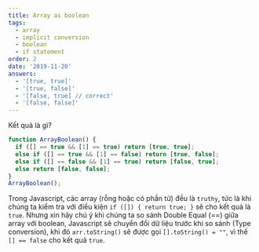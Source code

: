 ```yaml
---
title: Array as boolean
tags:
  - array
  - implicit conversion
  - boolean
  - if statement
order: 2
date: '2019-11-20'
answers:
  - '[true, true]'
  - '[true, false]'
  - '[false, true] // correct'
  - '[false, false]'
---
```


Kết quả là gì?

```javascript
function ArrayBoolean() {
  if ([] == true && [1] == true) return [true, true];
  else if ([] == true && [1] == false) return [true, false];
  else if ([] == false && [1] == true) return [false, true];
  else return [false, false];
}
ArrayBoolean();
```

<!-- explanation -->

Trong Javascript, các array (rỗng hoặc có phần tử) đều là `truthy`, tức là khi chúng ta kiểm tra với điều kiện `if ([]) { return true; }` sẽ cho kết quả là `true`. Nhưng xin hãy chú ý khi chúng ta so sánh Double Equal (==) giữa array với boolean, Javascript sẽ chuyển đổi dữ liệu trước khi so sánh (Type conversion), khi đó `arr.toString()` sẽ được gọi `[].toString() = ""`, vì thế `[] == false` cho kết quả `true`.
